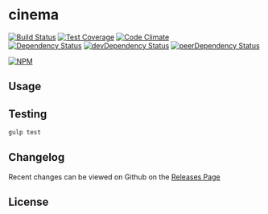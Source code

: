 # cinema 
[![Build Status](https://travis-ci.org/totojab/cinema.svg?branch=master)](https://travis-ci.org//cinema) [![Test Coverage](https://codeclimate.com/github/totojab/cinema/badges/coverage.svg)](https://codeclimate.com/github//cinema) [![Code Climate](https://codeclimate.com/github//cinema/badges/gpa.svg)](https://codeclimate.com/github//cinema)   
[![Dependency Status](https://david-dm.org/totojab/cinema.svg)](https://david-dm.org//cinema) [![devDependency Status](https://david-dm.org/totojab/cinema/dev-status.svg)](https://david-dm.org//cinema#info=devDependencies) [![peerDependency Status](https:/totojab/david-dm.org//cinema/peer-status.svg)](https://david-dm.org//cinema#info=peerDependencies)    


> 

[![NPM](https://nodei.co/npm/cinema.png?downloads=true&downloadRank=true&stars=true)](https://nodei.co/npm/cinema)

## Usage


## Testing
```bash
gulp test
```

## Changelog

Recent changes can be viewed on Github on the [Releases Page](https://github.com//cinema/releases)

## License


